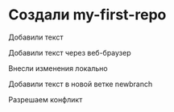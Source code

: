 ﻿# Создали my-first-repo

Добавили текст

Добавили текст через веб-браузер

Внесли изменения локально

Добавили текст в новой ветке newbranch

Разрешаем конфликт
